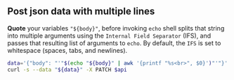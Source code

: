 ## Post json data with multiple lines
**Quote** your variables `"${body}"`, before invoking `echo` shell splits that string into multiple arguments using the `Internal Field Separator` (IFS), and passes that resulting list of arguments to `echo`. By default, the `IFS` is set to whitespace (spaces, tabs, and newlines).

```bash
data='{"body": "'"$(echo "${body}" | awk '{printf "%s<br>", $0}')"'"}'
curl -s --data "${data}" -X PATCH $api
```
<!--stackedit_data:
eyJoaXN0b3J5IjpbNDgxMDU3OTA5XX0=
-->